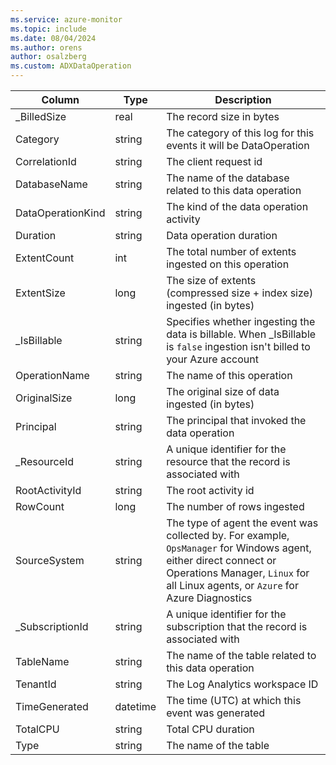 ```yaml
---
ms.service: azure-monitor
ms.topic: include
ms.date: 08/04/2024
ms.author: orens
author: osalzberg
ms.custom: ADXDataOperation
---
```



| Column | Type | Description |
|---|---|---|
| _BilledSize | real | The record size in bytes |
| Category | string | The category of this log for this events it will be DataOperation |
| CorrelationId | string | The client request id |
| DatabaseName | string | The name of the database related to this data operation |
| DataOperationKind | string | The kind of the data operation activity |
| Duration | string | Data operation duration |
| ExtentCount | int | The total number of extents ingested on this operation |
| ExtentSize | long | The size of extents (compressed size + index size) ingested (in bytes) |
| _IsBillable | string | Specifies whether ingesting the data is billable. When _IsBillable is `false` ingestion isn't billed to your Azure account |
| OperationName | string | The name of this operation |
| OriginalSize | long | The original size of data ingested (in bytes) |
| Principal | string | The principal that invoked the data operation |
| _ResourceId | string | A unique identifier for the resource that the record is associated with |
| RootActivityId | string | The root activity id |
| RowCount | long | The number of rows ingested |
| SourceSystem | string | The type of agent the event was collected by. For example, `OpsManager` for Windows agent, either direct connect or Operations Manager, `Linux` for all Linux agents, or `Azure` for Azure Diagnostics |
| _SubscriptionId | string | A unique identifier for the subscription that the record is associated with |
| TableName | string | The name of the table related to this data operation |
| TenantId | string | The Log Analytics workspace ID |
| TimeGenerated | datetime | The time (UTC) at which this event was generated |
| TotalCPU | string | Total CPU duration |
| Type | string | The name of the table |
